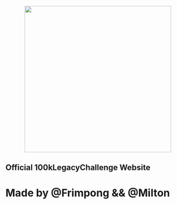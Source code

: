<p align="center"><img src="https://www.100klegacychallenge.com/default-imgs/100k-ico.png" width="400"></p>


## Official 100kLegacyChallenge Website 
# Made by @Frimpong && @Milton
